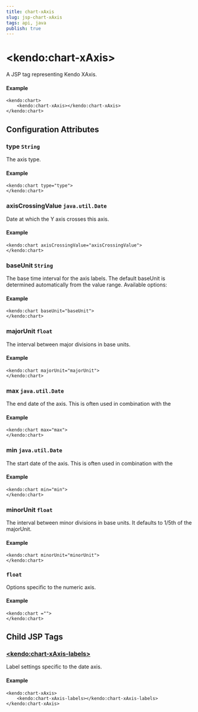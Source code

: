 ```yaml
---
title: chart-xAxis
slug: jsp-chart-xAxis
tags: api, java
publish: true
---
```


# \<kendo:chart-xAxis\>
A JSP tag representing Kendo XAxis.

#### Example
    <kendo:chart>
        <kendo:chart-xAxis></kendo:chart-xAxis>
    </kendo:chart>


## Configuration Attributes


### type `String`

The axis type.

#### Example
    <kendo:chart type="type">
    </kendo:chart>



### axisCrossingValue `java.util.Date`

Date at which the Y axis crosses this axis.

#### Example
    <kendo:chart axisCrossingValue="axisCrossingValue">
    </kendo:chart>



### baseUnit `String`

The base time interval for the axis labels.
The default baseUnit is determined automatically from the value range. Available options:

#### Example
    <kendo:chart baseUnit="baseUnit">
    </kendo:chart>



### majorUnit `float`

The interval between major divisions in base units.

#### Example
    <kendo:chart majorUnit="majorUnit">
    </kendo:chart>



### max `java.util.Date`

The end date of the axis.
This is often used in combination with the

#### Example
    <kendo:chart max="max">
    </kendo:chart>



### min `java.util.Date`

The start date of the axis.
This is often used in combination with the

#### Example
    <kendo:chart min="min">
    </kendo:chart>



### minorUnit `float`

The interval between minor divisions in base units.
It defaults to 1/5th of the majorUnit.

#### Example
    <kendo:chart minorUnit="minorUnit">
    </kendo:chart>



###  `float`

Options specific to the numeric axis.

#### Example
    <kendo:chart ="">
    </kendo:chart>



## Child JSP Tags

### [\<kendo:chart-xAxis-labels\>](/api/wrappers/jsp/chart/xaxis-labels)

Label settings specific to the date axis.

#### Example

    <kendo:chart-xAxis>
        <kendo:chart-xAxis-labels></kendo:chart-xAxis-labels>
    </kendo:chart-xAxis>
 
